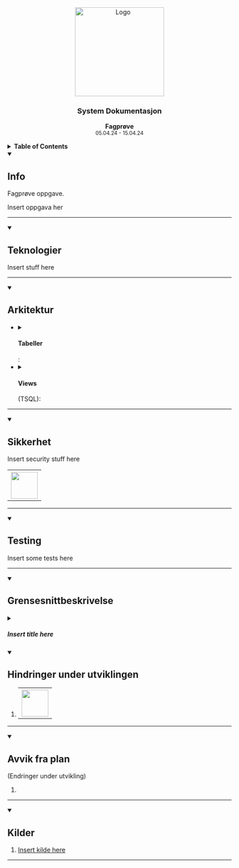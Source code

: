 <div align="center">
  <a href="https://github.com/ArvidWedtstein/Fagproove">
    <img src="https://content.energage.com/company-images/SE45893/SE45893_logo_orig.png" alt="Logo" width="200" height="200">
  </a>

  <h3 align="center">System Dokumentasjon</h3>

  <p align="center">
    <b>Fagprøve</b>
    <br />
    <sub>05.04.24 - 15.04.24</sub>
  </p>
</div>

<details>
  <summary>
    <b>Table of Contents</b>
  </summary>
  <ol>
    <li>
      <a href="#info">Info</a>
    </li>
    <li>
      <a href="#teknologier">Teknologier</a>
    </li>
    <li>
      <a href="#teknologier">Arkitektur</a>
       <ul>
        <li>
          <a href="#tabeller">Tabeller</a>
          <ul>
            <li>
              <a href="#sikkerhet-i-tabeller">Sikkerhet i Tabeller</a>
            </li>
          </ul>
        </li>
        <li>
          <a href="#views">Views</a>
        </li>
      </ul>
    </li>
    <li>
      <a href="#sikkerhet">Sikkerhet</a>
    </li>
    <li>
      <a href="#testing">Testing</a>
    </li>
    <li>
      <a href="#grensesnittbeskrivelse">Grensesnittbeskrivelse</a>
    </li>
    <li>
      <a href="#hindringer-under-utviklingen">Hindringer under utviklingen</a>
    </li>
    <li>
      <a href="#avvik-fra-plan">Avvik fra plan</a>
    </li>
    <li>
      <a href="#kilder">Kilder / Ressurser</a>
    </li>
  </ol>
</details>

<details open>
  <summary>
    <h2>Info</h2>
  </summary>
    
  Fagprøve oppgave.
  
 Insert oppgava her



<hr>
</details>
<details open>
  <summary>
    <h2>Teknologier</h2>
  </summary>
    
Insert stuff here
<hr>
</details>

<details open>
  <summary>
    <h2>Arkitektur</h2>
  </summary>
  
 <ul>
    <li>
      <details>
          <summary>
            <h4>Tabeller</h4>:
          </summary>
        
Insert diagram of tables here
  <!-- [Tabellstruktur](https://drawsql.app/teams/arvid/diagrams/tabellstruktur) -->
        
   <details>
      <summary>
        <h4>Sikkerhet i Tabeller</h4>:
      </summary>

  <table>
        <tr>
          <th>Tabell Navn</th>
          <th>Beskrivelse</th>
          <th>Regler Insert</th>
          <th>Regler Update</th>
          <th>Regler Delete</th>
          <th>Bilder</th>
        </tr>
        <tr>
          <td><b>Insert table name here</b></td>
          <td></td>
          <td></td>
          <td></td>
          <td></td>
          <td>
            <table>
              <th>
                <img src="" width="60" />
              </th>
            </table>
          </td>
        </tr>
      </table>
  </details>
      </details>
    </li>
    <li>
      <details>
          <summary>
            <h4>Views</h4> (TSQL):
          </summary>
        
  <table>
  <tr>
    <th>View Navn</th>
    <th>Beskrivelse</th>
    <th>Kode</th>
  </tr>
  <tr>
    <td>Insert view name here</td>
    <td></td>
    <td>
     <img src="" width="60" />
    </td>
  </tr>
</table>
      </details>
    </li>
  </ul>
  
  <hr />
</details>
<details open>
  <summary>
    <h2>Sikkerhet</h2>
  </summary>
    
 Insert security stuff here

   <table>
    <th>
      <img src="" width="60" />
    </th>
  </table>
  
<hr />
</details>
<details open>
  <summary>
    <h2>Testing</h2>
  </summary>

Insert some tests here
<hr />
</details>
<details open>
  <summary>
    <h2>Grensesnittbeskrivelse</h2>
  </summary>


  <details>
    <summary><h5>Insert title here</h5></summary>

    <table>
        <tr>
          <th>Funksjoner</th>
          <th colspan="3">Beskrivelse</th>
          <th>Kode</th>
          <th>Bilder</th>
        </tr>
      <tr>
          <td>Insert function here</td>
          <td colspan="3"></td>
          <td>
            <table>
              <th>
                <img src="" width="60" />
              </th>
            </table>
          </td>
          <td> 
            <table>
              <th>
                <img src="" width="60" />
              </th>
            </table>
          </td>
        </tr>
      </table>
    </details>
    
<hr />
</details>
<details open>
  <summary>
    <h2>Hindringer under utviklingen</h2>
  </summary>

  <ol>
    <li>
      <p></p>
      <table>
        <th><img src="" width="60"></th>
      </table>    
    </li>
  </ol>
<hr />
</details>
<details open>
  <summary>
    <h2>Avvik fra plan</h2> (Endringer under utvikling)
  </summary>

  <ol>
    <li>
      <p></p>
    </li>
  </ol>
 
<hr />
</details>
<details open>
  <summary>
    <h2>Kilder</h2>
  </summary>

  <ol>
    <li>
      <a href="#">Insert kilde here</a>
    </li>
  </ol>
 
<hr />
</details>
